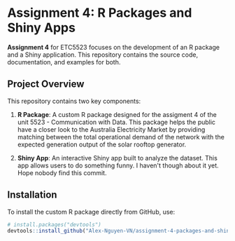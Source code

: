 # Assignment 4: R Packages and Shiny Apps

**Assignment 4** for ETC5523 focuses on the development of an R package and a Shiny application. This repository contains the source code, documentation, and examples for both.

## Project Overview

This repository contains two key components:

1. **R Package**: A custom R package designed for the assigment 4 of the unit 5523 - Communication with Data. 
This package helps the public have a closer look to the Australia Electricity Market by providing matching between
the total operational demand of the network with the expected generation output of the solar rooftop generator. 

2. **Shiny App**: An interactive Shiny app built to analyze the dataset. This app allows users to do something funny. I haven't though about it yet. Hope nobody find this commit.

## Installation

To install the custom R package directly from GitHub, use:

```r
# install.packages("devtools")
devtools::install_github("Alex-Nguyen-VN/assignment-4-packages-and-shiny-apps-Alex-Nguyen-VN")
```
